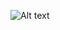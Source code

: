 ![Alt text](https://github.com/HiepHT411/ScanStudentCardUsingTesseractAndOpenCV/tree/exam-preparation/debai.jpg?raw=true)
